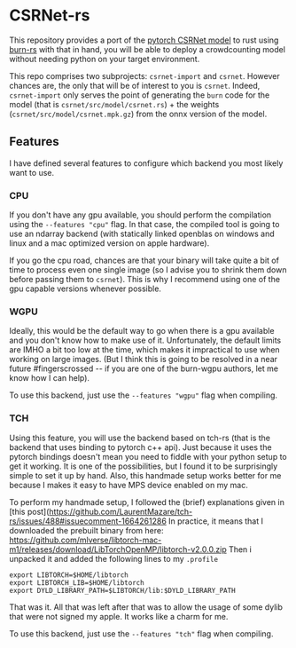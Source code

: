 # CSRNet-rs
This repository provides a port of the [pytorch CSRNet model](https://github.com/leeyeehoo/CSRNet-pytorch)
to rust using [burn-rs](https://github.com/burn-rs/burn) with that in hand, you
will be able to deploy a crowdcounting model without needing python on your
target environment.

This repo comprises two subprojects: `csrnet-import` and `csrnet`. However
chances are, the only that will be of interest to you is `csrnet`. Indeed,
`csrnet-import` only serves the point of generating the `burn` code for the model
(that is `csrnet/src/model/csrnet.rs`) + the weights 
(`csrnet/src/model/csrnet.mpk.gz`) from the onnx version of the model.

## Features
I have defined several features to configure which backend you most likely 
want to use. 

### CPU
If you don't have any gpu available, you should perform the compilation using
the `--features "cpu"` flag. In that case, the compiled tool is going to use 
an ndarray backend (with statically linked openblas on windows and linux and
a mac optimized version on apple hardware).

If you go the cpu road, chances are that your binary will take quite a bit of 
time to process even one single image (so I advise you to shrink them down
before passing them to `csrnet`). This is why I recommend using one of 
the gpu capable versions whenever possible.

### WGPU
Ideally, this would be the default way to go when there is a gpu available
and you don't know how to make use of it. Unfortunately, the default limits 
are IMHO a bit too low at the time, which makes it impractical to use when
working on large images. (But I think this is going to be resolved in a near
future #fingerscrossed -- if you are one of the burn-wgpu authors, let me 
know how I can help).

To use this backend, just use the `--features "wgpu"` flag when compiling.

### TCH
Using this feature, you will use the backend based on tch-rs (that is the
backend that uses binding to pytorch c++ api). Just because it uses the 
pytorch bindings doesn't mean you need to fiddle with your python setup to get
it working. It is one of the possibilities, but I found it to be surprisingly
simple to set it up by hand. Also, this handmade setup works better for me
because I makes it easy to have MPS device enabled on my mac.

To perform my handmade setup, I followed the (brief) explanations given in
[this post](https://github.com/LaurentMazare/tch-rs/issues/488#issuecomment-1664261286
In practice, it means that I downloaded the prebuilt binary from here:
https://github.com/mlverse/libtorch-mac-m1/releases/download/LibTorchOpenMP/libtorch-v2.0.0.zip
Then i unpacked it and added the following lines to my `.profile`
```
export LIBTORCH=$HOME/libtorch
export LIBTORCH_LIB=$HOME/libtorch
export DYLD_LIBRARY_PATH=$LIBTORCH/lib:$DYLD_LIBRARY_PATH
```
That was it. All that was left after that was to allow the usage of some dylib
that were not signed my apple. It works like a charm for me.

To use this backend, just use the `--features "tch"` flag when compiling. 
